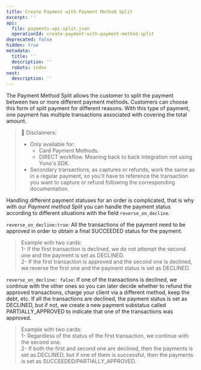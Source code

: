 ```yaml
---
title: Create Payment with Payment Method Split
excerpt: ''
api:
  file: payments-api-split.json
  operationId: create-payment-with-payment-method-split
deprecated: false
hidden: true
metadata:
  title: ''
  description: ''
  robots: index
next:
  description: ''
---
```

The Payment Method Split allows the customer to split the payment between two or more different payment methods. Customers can choose this form of split payment for different reasons. With this type of payment, one payment has multiple transactions associated with covering the total amount.

> 📘 Disclaimers:
> 
> - Only available for: 
>   - Card Payment Methods.
>   - DIRECT workflow. Meaning back to back integration not using Yuno's SDK.
> - Secondary transactions, as captures or refunds, work the same as in a regular payment, so you'll have to reference the transaction you want to capture or refund following the corresponding documentation.

Handling different payment statuses for an order is complicated, that is why with our _Payment method Split_ you can handle the payment status according to different situations with the field `reverse_on_decline`.

`reverse_on_decline:true`: All the transactions of the payment need to be approved in order to obtain a final SUCCEEDED status for the payment. 

> Example with two cards:  
> 1- If the first transaction is declined, we do not attempt the second one and the payment is set as DECLINED.  
> 2- If the first transaction is approved and the second one is declined, we reverse the first one and the payment status is set as DECLINED.

`reverse_on_decline: false`: If one of the transactions is declined, we continue with the other ones so you can later decide whether to refund the approved transactions, charge your client via a different method, keep the debt, etc. If all the transactions are declined, the payment status is set as DECLINED, but if not, we create a new payment substatus called PARTIALLY_APPROVED to indicate that one of the transactions was approved. 

> Example with two cards:  
> 1- Regardless of the status of the first transaction, we continue with the second one.  
> 2- If both the first and second one are declined, then the payments is set as DECLINED, but if one of them is successful, then the payments is set as SUCCEEDED/PARTIALLY_APPROVED.
